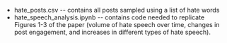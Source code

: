 - hate_posts.csv -- contains all posts sampled using a list of hate words
- hate_speech_analysis.ipynb -- contains code needed to replicate Figures 1-3 of the paper (volume of hate speech over time, changes in post engagement, and increases in different types of hate speech).
